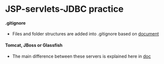 # JSP-servlets-JDBC practice

#### .gitignore
* Files and folder structures are added into .gitignore based on [document](https://github.com/github/gitignore/blob/master/Global/JetBrains.gitignore)

#### Tomcat, JBoss or Glassfish
* The main difference between these servers is explained here in [doc](https://stackoverflow.com/questions/3821640/what-is-the-difference-between-tomcat-jboss-and-glassfish)

